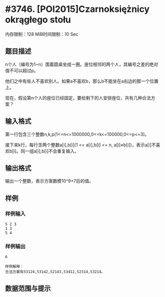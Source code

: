 # #3746. [POI2015]Czarnoksiężnicy okrągłego stołu

内存限制：128 MiB时间限制：10 Sec

## 题目描述

n个人（编号为1~n）围着圆桌坐成一圈。座位相邻的两个人，其编号之差的绝对值不可以超过p。

他们之中有些人不喜欢别人。如果a不喜欢b，那么b不能坐在a右边的那一个位置上。

现在，假设第n个人的座位已经固定，要给剩下的人安排座位，共有几种合法方案？

## 输入格式

第一行包含三个整数n,k,p(1<=n<=1000000,0<=k<=100000,0<=p<=3)。

接下来k行，每行含两个整数a[i],b[i](1 <= a[i],b[i] <= n, a[i]&ne;b[i])，表示a[i]不喜欢b[i]。同一组a[i],b[i]不会重复输入。

## 输出格式

输出一个整数，表示方案数模10^9+7后的值。

## 样例

### 样例输入

    
    5 2 3
    1 3
    5 4
    
    

### 样例输出

    
    6
    
    样例解释：
    合法方案有53124,53142,52143,53412,52314,53214。
    
    

## 数据范围与提示
